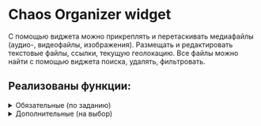 # Chaos Organizer widget
С помощью виджета можно прикреплять и перетаскивать медиафайлы (аудио-, видеофайлы, изображения). Размещать и редактировать текстовые файлы, ссылки, текущую геолокацию. Все файлы можно найти с помощью виджета поиска, удалять, фильтровать. 
## Реализованы функции:
<details>
<summary>Обязательные (по заданию)</summary>

1. Ссылки и текстовые сообщения сохраняются на сервере.
      - Ссылки и текстовые сообщения хранятся на сервере. Подробнее про серверную часть ТУТ ССЫЛКА 
2. Ссылки (http:// или https://) кликабельны и отображаются, как ссылки в "плитках" и в модальном окне.
3. Изображения, видео- и аудиофайлы сохраняются на сервере — через Drag & Drop и через иконку загрузки.
4. Медиа-файлы (изображения, видео-, аудиофайлы) скачиваются на компьютер пользователя.
5. Осуществлена ленивая подгрузка изображений. Все элементы контейнера с данными отображаются при скролл.
     - Подрузка реализована с помощью баузерного API - Intersection Observer. Если элемент находится в "зоне видимости" - он видим, если нет - скрыт.
</details>
<details>
<summary>Дополнительные (на выбор)</summary>

1. Виджет поиска.
   ![Виджет поиска](/github-img/search-widget.png)
     - Виджет не чувствителен к регистру. Отображаются все валидные совпадения.
2. Отправка геолокации.
    ![Кнопка геолокации](/github-img/geo-btn.png)
     - Функция реализована с помощью браузерного API. Если пользователь запрещает доступ - выводится соответствующая ошибка в интерфейсе
3. Воспроизведение видео/аудио.
    ![Воспроизведение аудио/видео](/github-img/audio_video.png)
     - Функция реализована с помощью API браузера
4. Просмотр вложений по категориям (all, audio, video, text, images).
    ![Фильтр](/github-img/filter.png)
     - По клику на соответствующую кнопку выводится количество и сами элементы соответствующего типа
5. Поддержка emoji.
    ![Эмодзи](/github-img/emoji.png)
     - Функция реализована с помощью [Open Emoji API](https://emoji-api.com/)
</details>


